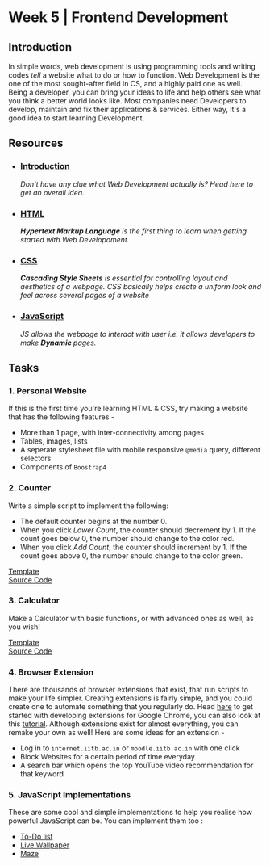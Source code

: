 # Week 5 | Frontend Development

## Introduction 

In simple words, web development is using programming tools and writing codes *tell* a website what to do or how to function. Web Development is the one of the most sought-after field in CS, and a highly paid one as well. Being a developer, you can bring your ideas to life and help others see what you think a better world looks like. Most companies need Developers to develop, maintain and fix their applications &amp; services. Either way, it's a good idea to start learning Development. 

## Resources

- ### [Introduction](https://www.wncc-iitb.org/wiki/index.php/Web_Development)
	
	*Don't have any clue what Web Development actually is? Head here to get an overall idea.*

- ### [HTML](https://www.wncc-iitb.org/wiki/index.php/HTML) 
   
   ***Hypertext Markup Language** is the first thing to learn when getting started with Web Developoment.*

- ### [CSS](https://www.wncc-iitb.org/wiki/index.php/CSS)
  
  ***Cascading Style Sheets** is essential for controlling layout and aesthetics of a webpage. CSS basically helps create a uniform look and feel across several pages of a website*

- ### [JavaScript](https://www.wncc-iitb.org/wiki/index.php/CSS)
  
  *JS allows the webpage to interact with user i.e. it allows developers to make **Dynamic** pages.*


## Tasks

### 1. Personal Website

If this is the first time you're learning HTML &amp; CSS, try making a website that has the following features - 
- More than 1 page, with inter-connectivity among pages
- Tables, images, lists
- A seperate stylesheet file with mobile responsive `@media` query, different selectors
- Components of `Boostrap4`

### 2. Counter 

Write a simple script to implement the following:
- The default counter begins at the number 0.
- When you click *Lower Count*, the counter should decrement by 1.  If the count goes below 0, the number should change to the color red.
- When you click *Add Count*, the counter should increment by 1. If the count goes above 0, the number should change to the color green.

[Template](https://romeojeremiah.github.io/Counter-Project/)   
[Source Code](https://github.com/romeojeremiah/Counter-Project)


### 3. Calculator

Make a Calculator with basic functions, or with advanced ones as well, as you wish!

[Template](https://romeojeremiah.github.io/Calculator-JavaScript-Project/)   
[Source Code](https://github.com/romeojeremiah/Calculator-JavaScript-Project)


### 4. Browser Extension

There are thousands of browser extensions that exist, that run scripts to make your life simpler. Creating extensions is fairly simple, and you could create one to automate something that you regularly do. Head [here](https://developer.chrome.com/extensions) to get started with developing extensions for Google Chrome, you can also look at this [tutorial](https://medium.com/@LindaVivah/the-beginner-s-guide-build-a-simple-chrome-extension-in-minutes-498308ea406a). Although extensions exist for almost everything, you can remake your own as well! Here are some ideas for an extension - 
- Log in to `internet.iitb.ac.in` or `moodle.iitb.ac.in` with one click 
- Block Websites for a certain period of time everyday
- A search bar which opens the top YouTube video recommendation for that keyword 

### 5. JavaScript Implementations 

These are some cool and simple implementations to help you realise how powerful JavaScript can be. You can implement them too :
- [To-Do list](https://codepen.io/JohnPaulFich/pen/MXmzzM)
- [Live Wallpaper](https://codepen.io/b4rb4tron/pen/wjyXNJ)
- [Maze](https://codepen.io/TheCodeDepository/pen/jKBaoN?page=8)
